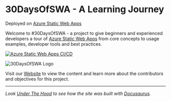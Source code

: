 # 30DaysOfSWA - A Learning Journey

Deployed on [Azure Static Web Apps](https://aka.ms/swa) 

Welcome to #30DaysOfSWA - a project to give beginners and experienced developers a tour of [Azure Static Web Apps](https://docs.microsoft.com/azure/static-web-apps/overview) from core concepts to usage examples, developer tools and best practices.

[![Azure Static Web Apps CI/CD](https://github.com/staticwebdev/30DaysOfSWA/actions/workflows/azure-static-web-apps-lively-tree-0c3a7d80f.yml/badge.svg)](https://github.com/staticwebdev/30DaysOfSWA/actions/workflows/azure-static-web-apps-lively-tree-0c3a7d80f.yml)

![30DaysOfSWA Logo](www/static/img/svg/logo.svg) 

Visit our [Website](https://aka.ms/30DaysOfSWA) to view the content and learn more about the contributors and objectives for this project.

---

_Look [Under The Hood](SETUP.md) to see how the site was built with [Docusaurus](https://docusaurus.io)._
